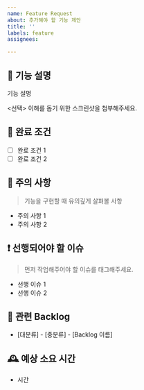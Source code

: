 ```yaml
---
name: Feature Request
about: 추가해야 할 기능 제안
title: ''
labels: feature
assignees: 

---
```


## :hammer: 기능 설명

기능 설명

<선택> 이해를 돕기 위한 스크린샷을 첨부해주세요.

## 📑 완료 조건

- [ ] 완료 조건 1
- [ ] 완료 조건 2

## 🚧 주의 사항

> 기능을 구현할 때 유의깊게 살펴볼 사항

- 주의 사항 1
- 주의 사항 2

## ❗ 선행되어야 할 이슈

> 먼저 작업해주어야 할 이슈를 태그해주세요.

- 선행 이슈 1
- 선행 이슈 2

## :thought_balloon: 관련 Backlog

- [대분류] - [중분류] - [Backlog 이름]

## 🕰 예상 소요 시간

- 시간
